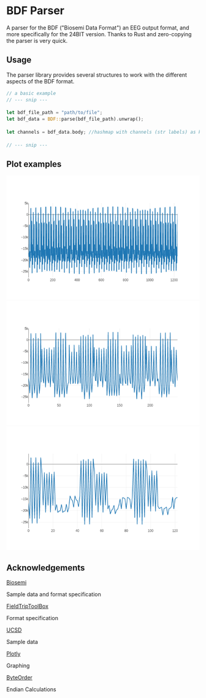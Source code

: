 # BDF Parser

A parser for the BDF ("Biosemi Data Format") an EEG output format, and more specifically for the
24BIT version. Thanks to Rust and zero-copying the parser is very quick.

## Usage

The parser library provides several structures to work with the different aspects of the BDF format.

```rust
// a basic example
// --- snip ---

let bdf_file_path = "path/to/file";
let bdf_data = BDF::parse(bdf_file_path).unwrap();

let channels = bdf_data.body; //hashmap with channels (str labels) as keys, and Vectors as values

// --- snip ---
```

## Plot examples

![Low Decimation](./assets/test_data_low_decimation.png)
![Medium Decimation](./assets/test_data_med_decimation.png)
![High Decimation](./assets/test_data_high_decimation.png)

## Acknowledgements

[Biosemi](https://www.biosemi.com/faq/file_format.htm)

Sample data and format specification

[FieldTripToolBox](https://crates.io/crates/byteorder)

Format specification

[UCSD](https://sccn.ucsd.edu/~arno/fam2data/publicly_available_EEG_data.html)

Sample data

[Plotly](https://crates.io/crates/plotly)

Graphing

[ByteOrder](https://crates.io/crates/byteorder)

Endian Calculations
